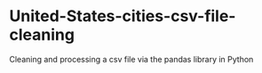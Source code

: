 # United-States-cities-csv-file-cleaning
Cleaning and processing a csv file via the pandas library in Python
